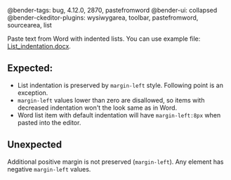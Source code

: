 @bender-tags: bug, 4.12.0, 2870, pastefromword
@bender-ui: collapsed
@bender-ckeditor-plugins: wysiwygarea, toolbar, pastefromword, sourcearea, list

Paste text from Word with indented lists. You can use example file: [List_indentation.docx](../generated/_fixtures/List_indentation/List_indentation.docx).

## Expected:

- List indentation is preserved by `margin-left` style. Following point is an exception.
- `margin-left` values lower than zero are disallowed, so items with decreased indentation won't the look same as in Word.
- Word list item with default indentation will have `margin-left:8px` when pasted into the editor.

## Unexpected

Additional positive margin is not preserved (`margin-left`). Any element has negative `margin-left` values.
